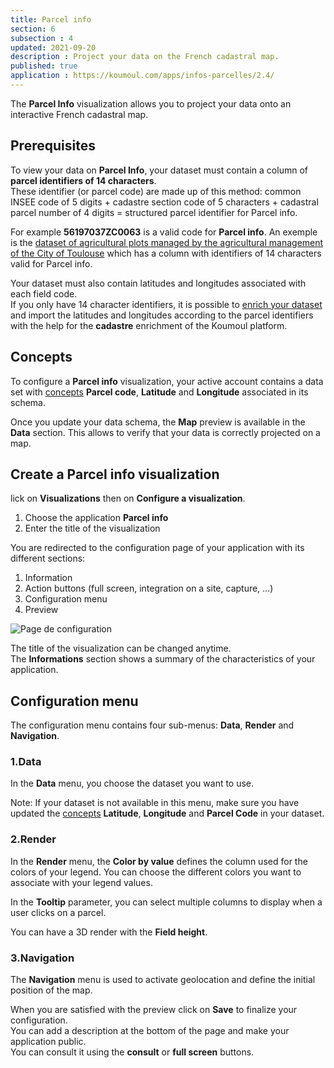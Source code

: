 ```yaml
---
title: Parcel info
section: 6
subsection : 4
updated: 2021-09-20
description : Project your data on the French cadastral map.
published: true
application : https://koumoul.com/apps/infos-parcelles/2.4/
---
```


The **Parcel Info** visualization allows you to project your data onto an interactive French cadastral map.

## Prerequisites

To view your data on **Parcel Info**, your dataset must contain a column of **parcel identifiers of 14 characters**.  
These identifier (or parcel code) are made up of this method: common INSEE code of 5 digits + cadastre section code of 5 characters + cadastral parcel number of 4 digits = structured parcel identifier for Parcel info.


For example **56197037ZC0063** is a valid code for **Parcel info**. An exemple is the [dataset of agricultural plots managed by the agricultural management of the City of Toulouse](https://koumoul.com/data-fair/api/v1/datasets/domaine-agricole-toulouse/full) which has a column with identifiers of 14 characters valid for Parcel info.

Your dataset must also contain latitudes and longitudes associated with each field code.  
If you only have 14 character identifiers, it is possible to [enrich your dataset](./user-guide-backoffice/enrichment) and import the latitudes and longitudes according to the parcel identifiers with the help for the **cadastre** enrichment of the Koumoul platform.

## Concepts

To configure a **Parcel info** visualization, your active account contains a data set with [concepts](./user-guide-backoffice/concept) **Parcel code**, **Latitude** and **Longitude** associated in its schema.

Once you update your data schema, the **Map** preview is available in the **Data** section. This allows to verify that your data is correctly projected on a map.

## Create a Parcel info visualization

lick on **Visualizations** then on **Configure a visualization**.


1. Choose the application **Parcel info**
2. Enter the title of the visualization

<p>
</p>

You are redirected to the configuration page of your application with its different sections:  

1. Information
2. Action buttons (full screen, integration on a site, capture, ...)
3. Configuration menu
4. Preview

![Page de configuration](./images/user-guide-backoffice/infos-parcelles-config.jpg)

The title of the visualization can be changed anytime.  
The **Informations** section shows a summary of the characteristics of your application.

## Configuration menu

The configuration menu contains four sub-menus: **Data**, **Render** and **Navigation**.

### 1.Data

In the **Data** menu, you choose the dataset you want to use.  

Note: If your dataset is not available in this menu, make sure you have updated the [concepts](./user-guide-backoffice/concept) **Latitude**, **Longitude** and **Parcel Code** in your dataset.

### 2.Render

In the **Render** menu, the **Color by value** defines the column used for the colors of your legend. You can choose the different colors you want to associate with your legend values.  

In the **Tooltip** parameter, you can select multiple columns to display when a user clicks on a parcel.

You can have a 3D render with the **Field height**.

### 3.Navigation

The **Navigation** menu is used to activate geolocation and define the initial position of the map.

When you are satisfied with the preview click on **Save** to finalize your configuration.  
You can add a description at the bottom of the page and make your application public.  
You can consult it using the **consult** or **full screen** buttons.
